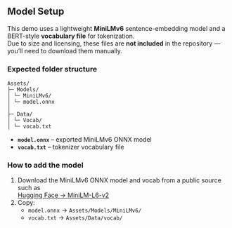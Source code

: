 ## Model Setup
This demo uses a lightweight **MiniLMv6** sentence-embedding model and a BERT-style **vocabulary file** for tokenization.  
Due to size and licensing, these files are **not included** in the repository — you’ll need to download them manually.

### Expected folder structure
```text
Assets/
├─ Models/
│ └─ MiniLMv6/
│ └─ model.onnx
│
├─ Data/
│ └─ Vocab/
│ └─ vocab.txt
```
- **`model.onnx`** – exported MiniLMv6 ONNX model  
- **`vocab.txt`** – tokenizer vocabulary file

### How to add the model

1. Download the MiniLMv6 ONNX model and vocab from a public source such as  
   [Hugging Face → MiniLM-L6-v2](https://huggingface.co/sentence-transformers/all-MiniLM-L6-v2)  
2. Copy:
   - `model.onnx` → `Assets/Models/MiniLMv6/`
   - `vocab.txt` → `Assets/Data/vocab/`